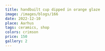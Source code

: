 ```yaml
---
title: handbuilt cup dipped in orange glaze
image: /images/blogs/166
date: 2022-12-10
place: Aarhus
tags: ceramics, shop
colors: crimson
price: 150
gallery: 2
---
```

